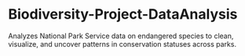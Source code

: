 # Biodiversity-Project-DataAnalysis
Analyzes National Park Service data on endangered species to clean, visualize, and uncover patterns in conservation statuses across parks.

